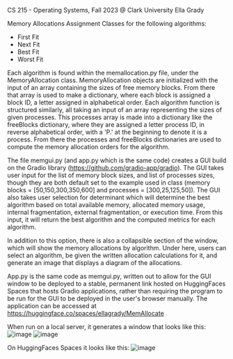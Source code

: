 CS 215 - Operating Systems, Fall 2023 @ Clark University Ella Grady

Memory Allocations Assignment Classes for the following algorithms:
  - First Fit
  - Next Fit
  - Best Fit
  - Worst Fit

Each algorithm is found within the memallocation.py file, under the MemoryAllocation class. MemoryAllocation objects are initialized with the input of an array containing the sizes of free memory blocks. From there that array is used to make a dictionary, where each block is assigned a block ID, a letter assigned in alphabetical order. Each algorithm function is structured similarly, all taking an input of an array representing the sizes of given processes. This processes array is made into a dictionary like the freeBlocks dictionary, where they are assigned a letter process ID, in reverse alphabetical order, with a 'P.' at the beginning to denote it is a process. From there the processes and freeBlocks dictionaries are used to compute the memory allocation orders for the algorithm. 

The file memgui.py (and app.py which is the same code) creates a GUI build on the Gradio library (https://github.com/gradio-app/gradio). The GUI takes user input for the list of memory block sizes, and list of processes sizes, though they are both default set to the example used in class (memory blocks = [50,150,300,350,600] and processes = [300,25,125,50]). The GUI also takes user selection for determinant which will determine the best algorithm based on total available memory, allocated memory usage, internal fragmentation, external fragmentation, or execution time. From this input, it will return the best algorithm and the computed metrics for each algorithm. 

In addition to this option, there is also a collapsible section of the window, which will show the  memory allocations by algorithm. Under here, users can select an algorithm, be given the written allocation calculations for it, and generate an image that displays a diagram of the allocations. 

App.py is the same code as memgui.py, written out to allow for the GUI window to be deployed to a stable, permanent link hosted on HuggingFaces Spaces that hosts Gradio applications, rather than requiring the program to be run for the GUI to be deployed in the user's browser manually. The application can be accessed at https://huggingface.co/spaces/ellagrady/MemAllocate 

When run on a local server, it generates a window that looks like this: 
![image](https://github.com/ellagrady/CS215/assets/123561564/cd5a9edc-8808-4bb0-9d92-21ad780761d3)
![image](https://github.com/ellagrady/CS215/assets/123561564/c2ac7f8e-56d3-45f1-8128-58fe4b9c3311)


On HuggingFaces Spaces it looks like this:
![image](https://github.com/ellagrady/CS215/assets/123561564/0a8d31dd-86a3-43fd-9342-8f11630137ac)
